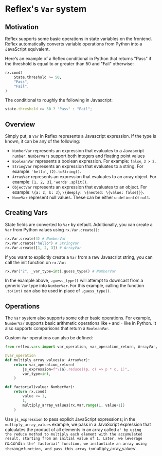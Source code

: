 # Reflex's `Var` system

## Motivation

Reflex supports some basic operations in state variables on the frontend.
Reflex automatically converts variable operations from Python into a JavaScript equivalent.

Here's an example of a Reflex conditional in Python that returns "Pass" if the threshold is equal to or greater than 50 and "Fail" otherwise:

```py
rx.cond(
    State.threshold >= 50,
    "Pass",
    "Fail",
)
```

 The conditional to roughly the following in Javascript:

```js
state.threshold >= 50 ? "Pass" : "Fail";
```

## Overview

Simply put, a `Var` in Reflex represents a Javascript expression.
If the type is known, it can be any of the following:

- `NumberVar` represents an expression that evaluates to a Javascript `number`. `NumberVars` support both integers and floating point values
- `BooleanVar` represents a boolean expression. For example: `false`, `3 > 2`.
- `StringVar` represents an expression that evaluates to a string. For example: `'hello'`, `(2).toString()`.
- `ArrayVar` represents an expression that evaluates to an array object. For example: `[1, 2, 3]`, `'words'.split()`.
- `ObjectVar` represents an expression that evaluates to an object. For example: `\{a: 2, b: 3}`, `\{deeply: \{nested: \{value: false}}}`.
- `NoneVar` represent null values. These can be either `undefined` or `null`.

## Creating Vars

State fields are converted to `Var` by default. Additionally, you can create a `Var` from Python values using `rx.Var.create()`:

```py
rx.Var.create(4) # NumberVar
rx.Var.create("hello") # StringVar
rx.Var.create([1, 2, 3]) # ArrayVar
```

If you want to explicitly create a `Var` from a raw Javascript string, you can call the init function on `rx.Var`:

```py
rx.Var("2", _var_type=int).guess_type() # NumberVar
```

In the example above, `.guess_type()` will attempt to downcast from a generic `Var` type into `NumberVar`.
For this example, calling the function `.to(int)` can also be used in place of `.guess_type()`.

## Operations

The `Var` system also supports some other basic operations.
For example, `NumberVar` supports basic arithmetic operations like `+` and `-` like in Python.
It also supports comparisons that return a `BooleanVar`.

Custom `Var` operations can also be defined:

```py
from reflex.vars import var_operation, var_operation_return, ArrayVar, NumberVar

@var_operation
def multiply_array_values(a: ArrayVar):
    return var_operation_return(
        js_expression=f"\{a}.reduce((p, c) => p * c, 1)",
        var_type=int,
    )

def factorial(value: NumberVar):
    return rx.cond(
        value <= 1,
        1,
        multiply_array_values(rx.Var.range(1, value+1))
    )
```

Use `js_expression` to pass explicit JavaScript expressions; in the `multiply_array_values` example, we pass in a JavaScript expression that calculates the product of all elements in an array called `a' by using the reduce method to multiply each element with the accumulated result, starting from an initial value of 1.
Later, we leverage `rx.cond` in the' factorial' function, we instantiate an array using the `range` function, and pass this array to `multiply_array_values`.
